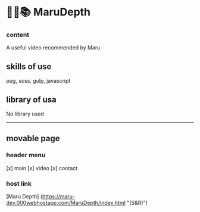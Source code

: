 # 👨‍💻📚 MaruDepth

### content
A useful video recommended by Maru
 
## skills of use
pug, scss, gulp, javascript

## library of usa
No library used

---
## movable page

### header menu
[x] main
[x] video
[x] contact

### host link
[Maru Depth] (https://maru-dev.000webhostapp.com/MaruDepth/index.html "(S&R)")
